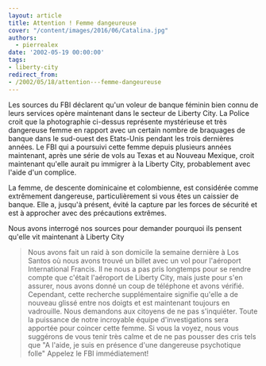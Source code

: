 ```yaml
---
layout: article
title: Attention ! Femme dangeureuse
cover: "/content/images/2016/06/Catalina.jpg"
authors:
  - pierrealex
date: '2002-05-19 00:00:00'
tags:
- liberty-city
redirect_from:
- /2002/05/18/attention---femme-dangeureuse
---
```


Les sources du FBI déclarent qu'un voleur de banque féminin bien connu de leurs services opère maintenant dans le secteur de Liberty City. La Police croit que la photographie ci-dessus représente mystérieuse et très dangereuse femme en rapport avec un certain nombre de braquages de banque dans le sud-ouest des Etats-Unis pendant les trois dernières années. Le FBI qui a poursuivi cette femme depuis plusieurs années maintenant, après une série de vols au Texas et au Nouveau Mexique, croit maintenant qu'elle aurait pu immigrer à la Liberty City, probablement avec l'aide d'un complice.

La femme, de descente dominicaine et colombienne, est considérée comme extrêmement dangereuse, particulièrement si vous êtes un caissier de banque. Elle a, jusqu'à présent, évité la capture par les forces de sécurité et est à approcher avec des précautions extrêmes.

Nous avons interrogé nos sources pour demander pourquoi ils pensent qu'elle vit maintenant à Liberty City

> Nous avons fait un raid à son domicile la semaine dernière à Los Santos où nous avons trouvé un billet avec un vol pour l'aéroport International Francis. Il ne nous a pas pris longtemps pour se rendre compte que c'était l'aéroport de Liberty City, mais juste pour s'en assurer, nous avons donné un coup de téléphone et avons vérifié. Cependant, cette recherche supplémentaire signifie qu'elle a de nouveau glissé entre nos doigts et est maintenant toujours en vadrouille. Nous demandons aux citoyens de ne pas s'inquiéter. Toute la puissance de notre incroyable équipe d'investigations sera apportée pour coincer cette femme. Si vous la voyez, nous vous suggérons de vous tenir très calme et de ne pas pousser des cris tels que "A l'aide, je suis en présence d'une dangereuse psychotique folle" Appelez le FBI immédiatement!